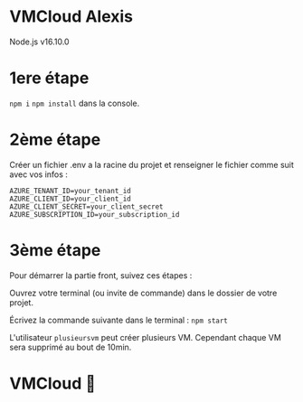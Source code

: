 # VMCloud Alexis

Node.js v16.10.0

# 1ere étape

`npm i` `npm install` dans la console.

# 2ème étape

Créer un fichier .env a la racine du projet et renseigner le fichier comme suit avec vos infos :

```
AZURE_TENANT_ID=your_tenant_id
AZURE_CLIENT_ID=your_client_id
AZURE_CLIENT_SECRET=your_client_secret
AZURE_SUBSCRIPTION_ID=your_subscription_id
```

# 3ème étape

Pour démarrer la partie front, suivez ces étapes :

Ouvrez votre terminal (ou invite de commande) dans le dossier de votre projet.

Écrivez la commande suivante dans le terminal : `npm start`

L'utilisateur `plusieursvm` peut créer plusieurs VM. Cependant chaque VM sera supprimé au bout de 10min.

# VMCloud 👀
